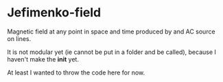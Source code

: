 # Jefimenko-field
Magnetic field at any point in space and time produced by and AC source on lines. 

It is not modular yet (ie cannot be put in a folder and be called), because I haven't make the __init__ yet. 

At least I wanted to throw the code here for now. 


